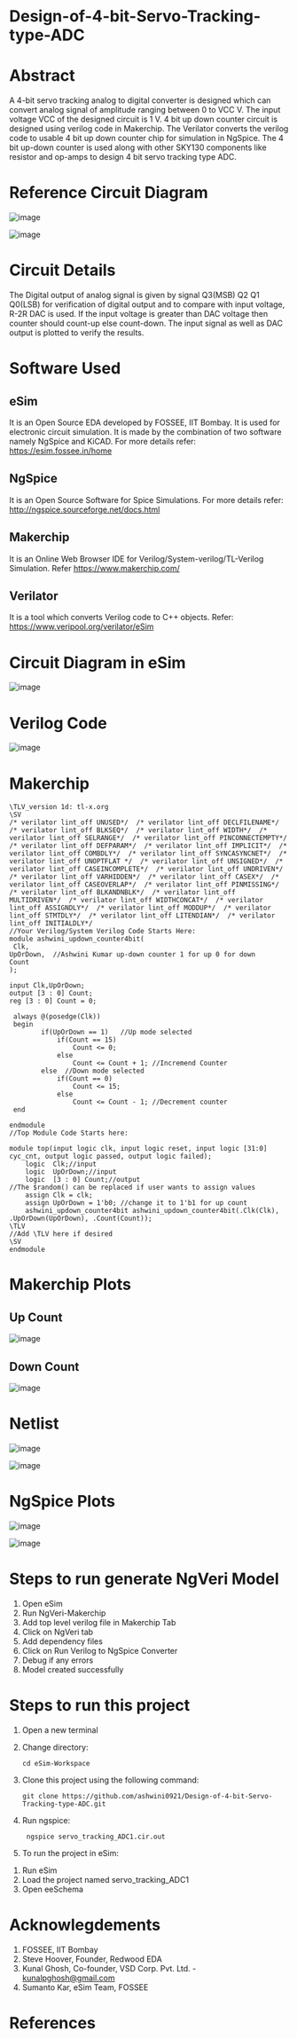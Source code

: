 # Design-of-4-bit-Servo-Tracking-type-ADC

# Abstract

A 4-bit servo tracking analog to digital converter is designed which can convert analog signal of amplitude ranging between 0 to VCC V. The input voltage VCC of the designed circuit is 1 V. 4 bit up down counter circuit is designed using verilog code in Makerchip. The Verilator converts the verilog code to usable 4 bit up down counter chip for simulation in NgSpice. The 4 bit up-down counter is used along with other SKY130 components like resistor and op-amps to design 4 bit servo tracking type ADC.

# Reference Circuit Diagram

![image](https://user-images.githubusercontent.com/111654188/194091491-e2120bf8-abbf-48e7-9eab-7db39a4eb186.png)

![image](https://user-images.githubusercontent.com/111654188/194091590-6aa15d46-c45e-4b4d-8123-7f0b0de1ddc9.png)

# Circuit Details

The Digital output of analog signal is given by signal Q3(MSB) Q2 Q1 Q0(LSB) for verification of digital output and to compare with input voltage, R-2R DAC is used. If the input voltage is greater than DAC voltage then counter should count-up else count-down. The input signal as well as DAC output is plotted to verify the results.

# Software Used

## eSim

It is an Open Source EDA developed by FOSSEE, IIT Bombay. It is used for electronic circuit simulation. It is made by the combination of two software namely NgSpice and KiCAD.
For more details refer:
https://esim.fossee.in/home

## NgSpice

It is an Open Source Software for Spice Simulations. For more details refer:
http://ngspice.sourceforge.net/docs.html

## Makerchip

It is an Online Web Browser IDE for Verilog/System-verilog/TL-Verilog Simulation. Refer
https://www.makerchip.com/

## Verilator

It is a tool which converts Verilog code to C++ objects. Refer: https://www.veripool.org/verilator/eSim

# Circuit Diagram in eSim

![image](https://user-images.githubusercontent.com/111654188/194233346-bcc6ff69-8f89-462e-bdac-a90dd2e5e3ba.png)

# Verilog Code

![image](https://user-images.githubusercontent.com/111654188/194382637-13d26ec0-9035-4d6d-95e3-740e2419f852.png)

# Makerchip

    \TLV_version 1d: tl-x.org
    \SV
    /* verilator lint_off UNUSED*/  /* verilator lint_off DECLFILENAME*/  /* verilator lint_off BLKSEQ*/  /* verilator lint_off WIDTH*/  /* verilator lint_off SELRANGE*/  /* verilator lint_off PINCONNECTEMPTY*/  /* verilator lint_off DEFPARAM*/  /* verilator lint_off IMPLICIT*/  /* verilator lint_off COMBDLY*/  /* verilator lint_off SYNCASYNCNET*/  /* verilator lint_off UNOPTFLAT */  /* verilator lint_off UNSIGNED*/  /* verilator lint_off CASEINCOMPLETE*/  /* verilator lint_off UNDRIVEN*/  /* verilator lint_off VARHIDDEN*/  /* verilator lint_off CASEX*/  /* verilator lint_off CASEOVERLAP*/  /* verilator lint_off PINMISSING*/  /* verilator lint_off BLKANDNBLK*/  /* verilator lint_off MULTIDRIVEN*/  /* verilator lint_off WIDTHCONCAT*/  /* verilator lint_off ASSIGNDLY*/  /* verilator lint_off MODDUP*/  /* verilator lint_off STMTDLY*/  /* verilator lint_off LITENDIAN*/  /* verilator lint_off INITIALDLY*/ 
    //Your Verilog/System Verilog Code Starts Here:
    module ashwini_updown_counter4bit(
     Clk,
    UpOrDown,  //Ashwini Kumar up-down counter 1 for up 0 for down
    Count
    );
    
    input Clk,UpOrDown;
    output [3 : 0] Count;
    reg [3 : 0] Count = 0; 
    
     always @(posedge(Clk))
     begin
            if(UpOrDown == 1)   //Up mode selected
                if(Count == 15)
                    Count <= 0;
                else
                    Count <= Count + 1; //Incremend Counter
            else  //Down mode selected
                if(Count == 0)
                    Count <= 15;
                else
                    Count <= Count - 1; //Decrement counter
     end       
     
    endmodule
    //Top Module Code Starts here:

	module top(input logic clk, input logic reset, input logic [31:0] cyc_cnt, output logic passed, output logic failed);
		logic  Clk;//input
		logic  UpOrDown;//input
		logic  [3 : 0] Count;//output
    //The $random() can be replaced if user wants to assign values
		assign Clk = clk;
		assign UpOrDown = 1'b0; //change it to 1'b1 for up count
		ashwini_updown_counter4bit ashwini_updown_counter4bit(.Clk(Clk), .UpOrDown(UpOrDown), .Count(Count));
    \TLV
    //Add \TLV here if desired                                     
    \SV
    endmodule




# Makerchip Plots

## Up Count

![image](https://user-images.githubusercontent.com/111654188/194245746-8f000f2a-f53b-4c1c-a4e4-2905b97647f4.png)

## Down Count

![image](https://user-images.githubusercontent.com/111654188/194245244-1b68f937-72f8-4f1d-b483-fb76f382fc15.png)

# Netlist

![image](https://user-images.githubusercontent.com/111654188/194375805-48975c66-c75e-4c05-a468-5647711157eb.png)

![image](https://user-images.githubusercontent.com/111654188/194375871-3b4f58ec-680a-4cb2-91ca-a8935960fbcf.png)

# NgSpice Plots

![image](https://user-images.githubusercontent.com/111654188/194373619-11f1ff78-a4f0-40ba-85fd-cfdbf2e01219.png)

![image](https://user-images.githubusercontent.com/111654188/194373726-78fb7ff7-21dc-4f7b-9ff5-852b59732b2f.png)

# Steps to run generate NgVeri Model


1. Open eSim
2. Run NgVeri-Makerchip
3. Add top level verilog file in Makerchip Tab
4. Click on NgVeri tab
5. Add dependency files
6. Click on Run Verilog to NgSpice Converter
7. Debug if any errors
8. Model created successfully

# Steps to run this project


1. Open a new terminal
2. Change directory:

       cd eSim-Workspace
3. Clone this project using the following command:

       git clone https://github.com/ashwini0921/Design-of-4-bit-Servo-Tracking-type-ADC.git
4. Run ngspice:

        ngspice servo_tracking_ADC1.cir.out
5. To run the project in eSim:

1)  Run eSim
2)  Load the project named servo_tracking_ADC1
3)  Open eeSchema

# Acknowlegdements

1. FOSSEE, IIT Bombay
2. Steve Hoover, Founder, Redwood EDA
3. Kunal Ghosh, Co-founder, VSD Corp. Pvt. Ltd. - kunalpghosh@gmail.com
4. Sumanto Kar, eSim Team, FOSSEE

# References

